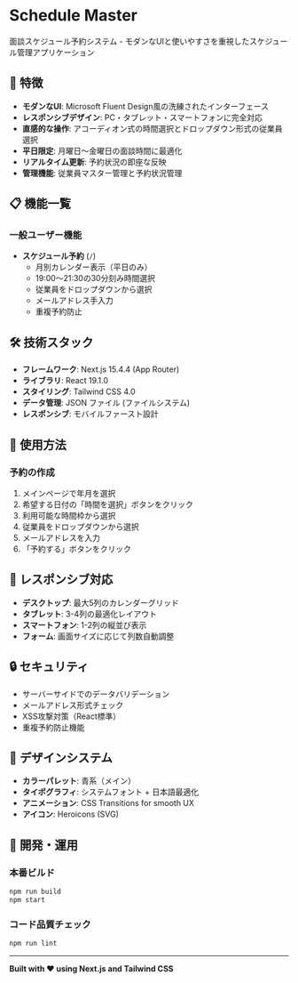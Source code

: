 # Schedule Master

面談スケジュール予約システム - モダンなUIと使いやすさを重視したスケジュール管理アプリケーション

## 🚀 特徴

- **モダンなUI**: Microsoft Fluent Design風の洗練されたインターフェース
- **レスポンシブデザイン**: PC・タブレット・スマートフォンに完全対応
- **直感的な操作**: アコーディオン式の時間選択とドロップダウン形式の従業員選択
- **平日限定**: 月曜日〜金曜日の面談時間に最適化
- **リアルタイム更新**: 予約状況の即座な反映
- **管理機能**: 従業員マスター管理と予約状況管理

## 📋 機能一覧

### 一般ユーザー機能
- **スケジュール予約** (`/`)
  - 月別カレンダー表示（平日のみ）
  - 19:00〜21:30の30分刻み時間選択
  - 従業員をドロップダウンから選択
  - メールアドレス手入力
  - 重複予約防止

## 🛠 技術スタック

- **フレームワーク**: Next.js 15.4.4 (App Router)
- **ライブラリ**: React 19.1.0
- **スタイリング**: Tailwind CSS 4.0
- **データ管理**: JSON ファイル (ファイルシステム)
- **レスポンシブ**: モバイルファースト設計

## 🎯 使用方法

### 予約の作成
1. メインページで年月を選択
2. 希望する日付の「時間を選択」ボタンをクリック
3. 利用可能な時間枠から選択
4. 従業員をドロップダウンから選択
5. メールアドレスを入力
6. 「予約する」ボタンをクリック

## 📱 レスポンシブ対応

- **デスクトップ**: 最大5列のカレンダーグリッド
- **タブレット**: 3-4列の最適化レイアウト
- **スマートフォン**: 1-2列の縦並び表示
- **フォーム**: 画面サイズに応じて列数自動調整

## 🔒 セキュリティ

- サーバーサイドでのデータバリデーション
- メールアドレス形式チェック
- XSS攻撃対策（React標準）
- 重複予約防止機能

## 🎨 デザインシステム

- **カラーパレット**: 青系（メイン）
- **タイポグラフィ**: システムフォント + 日本語最適化
- **アニメーション**: CSS Transitions for smooth UX
- **アイコン**: Heroicons (SVG)

## 🤝 開発・運用

### 本番ビルド
```bash
npm run build
npm start
```

### コード品質チェック
```bash
npm run lint
```

---

**Built with ❤️ using Next.js and Tailwind CSS**
